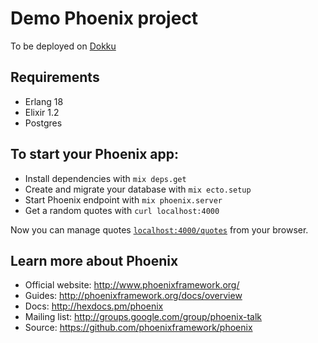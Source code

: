 # Demo Phoenix project

To be deployed on [Dokku](https://github.com/dokku/dokku)

## Requirements

* Erlang 18
* Elixir 1.2
* Postgres

## To start your Phoenix app:

  * Install dependencies with `mix deps.get`
  * Create and migrate your database with `mix ecto.setup`
  * Start Phoenix endpoint with `mix phoenix.server`
  * Get a random quotes with `curl localhost:4000`

Now you can manage quotes [`localhost:4000/quotes`](http://localhost:4000/quotes) from your browser.

## Learn more about Phoenix

  * Official website: http://www.phoenixframework.org/
  * Guides: http://phoenixframework.org/docs/overview
  * Docs: http://hexdocs.pm/phoenix
  * Mailing list: http://groups.google.com/group/phoenix-talk
  * Source: https://github.com/phoenixframework/phoenix
